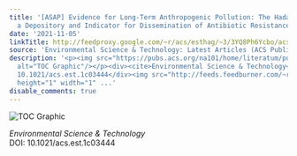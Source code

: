 ```yaml
---
title: '[ASAP] Evidence for Long-Term Anthropogenic Pollution: The Hadal Trench as
  a Depository and Indicator for Dissemination of Antibiotic Resistance Genes'
date: '2021-11-05'
linkTitle: http://feedproxy.google.com/~r/acs/esthag/~3/3YQ8Ph6Ycbo/acs.est.1c03444
source: 'Environmental Science & Technology: Latest Articles (ACS Publications)'
description: '<p><img src="https://pubs.acs.org/na101/home/literatum/publisher/achs/journals/content/esthag/0/esthag.ahead-of-print/acs.est.1c03444/20211105/images/medium/es1c03444_0008.gif"
  alt="TOC Graphic"/></p><div><cite>Environmental Science & Technology</cite></div><div>DOI:
  10.1021/acs.est.1c03444</div><img src="http://feeds.feedburner.com/~r/acs/esthag/~4/3YQ8Ph6Ycbo"
  height="1" width="1" ...'
disable_comments: true
---
```

<p><img src="https://pubs.acs.org/na101/home/literatum/publisher/achs/journals/content/esthag/0/esthag.ahead-of-print/acs.est.1c03444/20211105/images/medium/es1c03444_0008.gif" alt="TOC Graphic"/></p><div><cite>Environmental Science & Technology</cite></div><div>DOI: 10.1021/acs.est.1c03444</div><img src="http://feeds.feedburner.com/~r/acs/esthag/~4/3YQ8Ph6Ycbo" height="1" width="1" ...